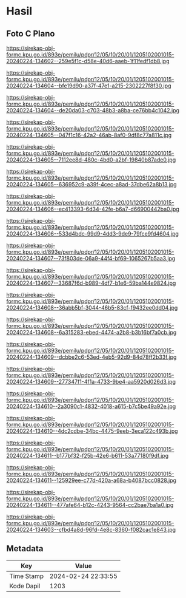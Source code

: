 # Hasil

## Foto C Plano

https://sirekap-obj-formc.kpu.go.id/893e/pemilu/pdpr/12/05/10/20/01/1205102001015-20240224-134602--259e5f1c-d58e-40d6-aaeb-1f11fedf1db8.jpg

https://sirekap-obj-formc.kpu.go.id/893e/pemilu/pdpr/12/05/10/20/01/1205102001015-20240224-134604--bfe19d90-a37f-47e1-a215-2302227f8f30.jpg

https://sirekap-obj-formc.kpu.go.id/893e/pemilu/pdpr/12/05/10/20/01/1205102001015-20240224-134604--de20da03-c703-48b3-a8ba-ce76bb4c1042.jpg

https://sirekap-obj-formc.kpu.go.id/893e/pemilu/pdpr/12/05/10/20/01/1205102001015-20240224-134605--047f1c16-42a2-46ab-8af0-9df8c77a811c.jpg

https://sirekap-obj-formc.kpu.go.id/893e/pemilu/pdpr/12/05/10/20/01/1205102001015-20240224-134605--7112ee8d-480c-4bd0-a2bf-19840b87ade0.jpg

https://sirekap-obj-formc.kpu.go.id/893e/pemilu/pdpr/12/05/10/20/01/1205102001015-20240224-134605--636952c9-a39f-4cec-a8ad-37dbe62a8b13.jpg

https://sirekap-obj-formc.kpu.go.id/893e/pemilu/pdpr/12/05/10/20/01/1205102001015-20240224-134606--ec413393-6d34-42fe-b6a7-d66900442ba0.jpg

https://sirekap-obj-formc.kpu.go.id/893e/pemilu/pdpr/12/05/10/20/01/1205102001015-20240224-134606--533d4bdc-99d9-4dd3-9de9-79fce9fd4604.jpg

https://sirekap-obj-formc.kpu.go.id/893e/pemilu/pdpr/12/05/10/20/01/1205102001015-20240224-134607--73f803de-06a9-44f4-bf69-1065267b5aa3.jpg

https://sirekap-obj-formc.kpu.go.id/893e/pemilu/pdpr/12/05/10/20/01/1205102001015-20240224-134607--33687f6d-b989-4df7-b1e6-59ba144e9824.jpg

https://sirekap-obj-formc.kpu.go.id/893e/pemilu/pdpr/12/05/10/20/01/1205102001015-20240224-134608--36abb5bf-3044-46b5-83cf-f9432ee0dd04.jpg

https://sirekap-obj-formc.kpu.go.id/893e/pemilu/pdpr/12/05/10/20/01/1205102001015-20240224-134608--6a315283-ebed-4474-a2b8-b3b16bf7a0cb.jpg

https://sirekap-obj-formc.kpu.go.id/893e/pemilu/pdpr/12/05/10/20/01/1205102001015-20240224-134609--dcbbe2c6-53ed-4eb5-92d9-84d78ff2b33f.jpg

https://sirekap-obj-formc.kpu.go.id/893e/pemilu/pdpr/12/05/10/20/01/1205102001015-20240224-134609--277347f1-4f1a-4733-9be4-aa5920d026d3.jpg

https://sirekap-obj-formc.kpu.go.id/893e/pemilu/pdpr/12/05/10/20/01/1205102001015-20240224-134610--2a3090c1-4832-4018-a615-b7c5be49a92e.jpg

https://sirekap-obj-formc.kpu.go.id/893e/pemilu/pdpr/12/05/10/20/01/1205102001015-20240224-134610--4dc2cdbe-34bc-4475-9eeb-3eca122c493b.jpg

https://sirekap-obj-formc.kpu.go.id/893e/pemilu/pdpr/12/05/10/20/01/1205102001015-20240224-134611--b177bf32-f25b-42e6-b611-53a77180f9df.jpg

https://sirekap-obj-formc.kpu.go.id/893e/pemilu/pdpr/12/05/10/20/01/1205102001015-20240224-134611--125929ee-c77d-420a-a68a-b4087bcc0828.jpg

https://sirekap-obj-formc.kpu.go.id/893e/pemilu/pdpr/12/05/10/20/01/1205102001015-20240224-134611--477afe64-b12c-4243-9564-cc2bae7ba1a0.jpg

https://sirekap-obj-formc.kpu.go.id/893e/pemilu/pdpr/12/05/10/20/01/1205102001015-20240224-134603--cfbd4a8d-96fd-4e8c-8360-f082cac1e843.jpg


## Metadata

| Key        | Value               |
| ---------- | ------------------- |
| Time Stamp | 2024-02-24 22:33:55 |
| Kode Dapil | 1203                |



